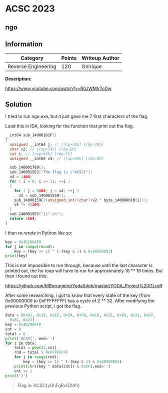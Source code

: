 # ACSC 2023
## ngo

## Information
**Category** | **Points** | **Writeup Author**
--- | --- | ---
Reverse Engineering | 120 | Onirique

**Description:** 

https://www.youtube.com/watch?v=R0JWMtr7oDw

## Solution

I tried to run ngo.exe, but it just gave me 7 first characters of the flag.

Load this in IDA, looking for the function that print out the flag.

```c
__int64 sub_14000161F()
{
  unsigned __int64 j; // [rsp+28h] [rbp-18h]
  char v2; // [rsp+33h] [rbp-Dh]
  int i; // [rsp+34h] [rbp-Ch]
  unsigned __int64 v4; // [rsp+38h] [rbp-8h]

  sub_140001780();
  sub_1400015E2("The flag is \"ACSC{");
  v4 = 1i64;
  for ( i = 0; i <= 11; ++i )
  {
    for ( j = 0i64; j < v4; ++j )
      v2 = sub_140001550();
    sub_14000159C((unsigned int)(char)(v2 ^ byte_140008010[i]));
    v4 *= 42i64;
  }
  sub_1400015E2("}\".\n");
  return 0i64;
}
```

I then re-wrote in Python like so:

```python
key = 0x3D2964F0
for j in range(round):
    key = (key >> 1) ^ (-(key & 1) & 0x80200003)
print(key)
```

This is not impossible to run through, because until the last character is printed out, the for loop will have to run for approximately 10 ** 16 times. But then i found out this:

https://github.com/MBorrageiro/Yoda/blob/master/YODA_Project%20(1).pdf 

After some researching, i got to know that every state of the key (from 0x00000000 to 0xFFFFFFFF) has a cycle of 2 ** 32. After modifying the previous Python script, i got the flag.

```python
data = [0x01, 0x19, 0xEF, 0x5A, 0xFA, 0xC8, 0x2E, 0x69, 0x31, 0xD7,
  0x81, 0x21]
key = 0x3D2964F0
cnt = 0
total = 0
print('ACSC{', end='')
for i in data:
    total = pow(42,cnt)
    rnd = total % 0xFFFFFFFF
    for j in range(rnd):
        key = (key >> 1) ^ (-(key & 1) & 0x80200003)
    print(chr((key ^ data[cnt]) & 0xFF),end='')
    cnt += 1
print('}')
```

> Flag is: ACSC{yUhFgRvQ2Afi}
